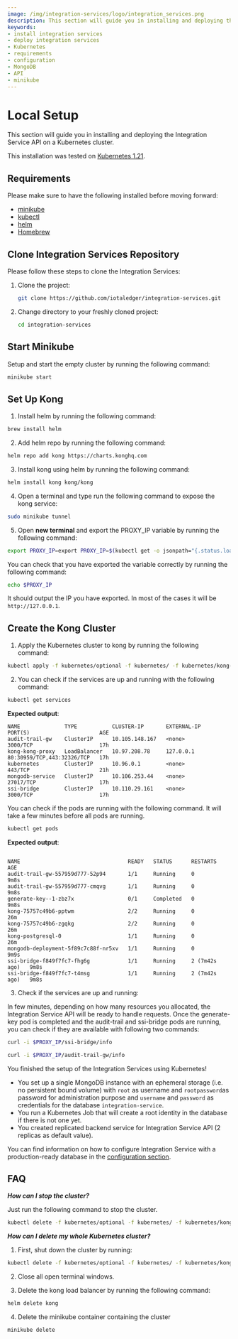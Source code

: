 ```yaml
---
image: /img/integration-services/logo/integration_services.png
description: This section will guide you in installing and deploying the Integration Service API on a Kubernetes cluster.
keywords:
- install integration services
- deploy integration services
- Kubernetes
- requirements
- configuration
- MongoDB
- API
- minikube
---
```


# Local Setup

This section will guide you in installing and deploying the Integration Service API on a Kubernetes cluster.

This installation was tested on [Kubernetes 1.21](https://kubernetes.io/releases/_print/#release-v1-21).

## Requirements

Please make sure to have the following installed before moving forward:

* [minikube](https://minikube.sigs.k8s.io/docs/start/)
* [kubectl](https://kubernetes.io/docs/tasks/tools/#kubectl)
* [helm](https://helm.sh/)
* [Homebrew](https://brew.sh/)

## Clone Integration Services Repository

Please follow these steps to clone the Integration Services:

1. Clone the project:

    ```bash
    git clone https://github.com/iotaledger/integration-services.git
    ```

2. Change directory to your freshly cloned project:

    ```bash
    cd integration-services
    ```
## Start Minikube

Setup and start the empty cluster by running the following command:

```bash
minikube start
```
## Set Up Kong

1. Install helm by running the following command:

```bash
brew install helm
```  

2. Add helm repo by running the following command:

```bash
helm repo add kong https://charts.konghq.com
```

3. Install kong using helm by running the following command:
```bash
helm install kong kong/kong
```

4. Open a terminal and type run the following command to expose the kong service:

```bash
sudo minikube tunnel
```

5. Open **new terminal** and export the PROXY_IP variable by running the following command:

```bash
export PROXY_IP=export PROXY_IP=$(kubectl get -o jsonpath="{.status.loadBalancer.ingress[0].ip}" service kong-kong-proxy)
```

You can check that you have exported the variable correctly by running the following command: 

```bash
echo $PROXY_IP
```
It should output the IP you have exported. In most of the cases it will be `http://127.0.0.1`.



## Create the Kong Cluster

1. Apply the Kubernetes cluster to kong by running the following command:

```bash
kubectl apply -f kubernetes/optional -f kubernetes/ -f kubernetes/kong-gw
```

2. You can check if the services are up and running with the following command:

```bash
kubectl get services
```

**Expected output**:

```plaintext
NAME              TYPE           CLUSTER-IP       EXTERNAL-IP   PORT(S)                      AGE
audit-trail-gw    ClusterIP      10.105.148.167   <none>        3000/TCP                     17h
kong-kong-proxy   LoadBalancer   10.97.208.78     127.0.0.1     80:30959/TCP,443:32326/TCP   17h
kubernetes        ClusterIP      10.96.0.1        <none>        443/TCP                      21h
mongodb-service   ClusterIP      10.106.253.44    <none>        27017/TCP                    17h
ssi-bridge        ClusterIP      10.110.29.161    <none>        3000/TCP                     17h
```

You can check if the pods are running with the following command. It will take a few minutes before all pods are running.
```bash
kubectl get pods
```

**Expected output**:
```plaintext

NAME                                  READY   STATUS      RESTARTS        AGE
audit-trail-gw-557959d777-52p94       1/1     Running     0               9m8s
audit-trail-gw-557959d777-cmqvg       1/1     Running     0               9m8s
generate-key--1-zbz7x                 0/1     Completed   0               9m8s
kong-75757c49b6-pptwm                 2/2     Running     0               26m
kong-75757c49b6-zgqkg                 2/2     Running     0               26m
kong-postgresql-0                     1/1     Running     0               26m
mongodb-deployment-5f89c7c88f-nr5xv   1/1     Running     0               9m9s
ssi-bridge-f849f7fc7-fhg6g            1/1     Running     2 (7m42s ago)   9m8s
ssi-bridge-f849f7fc7-t4msg            1/1     Running     2 (7m42s ago)   9m8s
```

3. Check if the services are up and running:

In few minutes, depending on how many resources you allocated, the Integration Service API will be ready to handle
requests. Once the generate-key pod is completed and the audit-trail and ssi-bridge pods are running, you can check if they are available with following two commands:

```bash
curl -i $PROXY_IP/ssi-bridge/info
```

```bash
curl -i $PROXY_IP/audit-trail-gw/info
```

You finished the setup of the Integration Services using Kubernetes!

- You set up a single MongoDB instance with an ephemeral storage (i.e. no persistent bound volume) with `root` as username and `rootpassword`as password for administration purpose and `username` and `password` as credentials for the
  database `integration-service`.
- You run a Kubernetes Job that will create a root identity in the database if there is not one yet.
- You created replicated backend service for Integration Service API (2 replicas as default value).

You can find information on how to configure Integration Service with a production-ready database in
the [configuration section](configuration.md).


## FAQ

***How can I stop the cluster?***

Just run the following command to stop the cluster.

```bash
kubectl delete -f kubernetes/optional -f kubernetes/ -f kubernetes/kong-gw
```


***How can I delete my whole Kubernetes cluster?***

1. First, shut down the cluster by running:

```bash
kubectl delete -f kubernetes/optional -f kubernetes/ -f kubernetes/kong-gw
```

2. Close all open terminal windows.

3. Delete the kong load balancer by running the following command:
   
```bash
helm delete kong
```

4. Delete the minikube container containing the cluster

```bash
minikube delete
```
